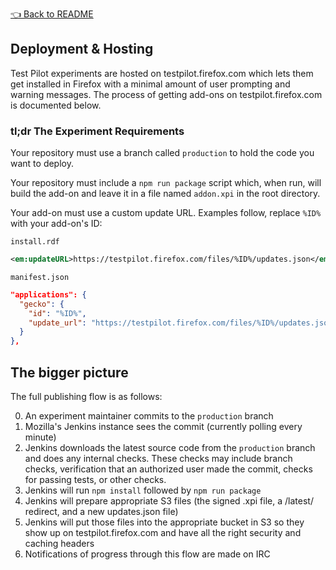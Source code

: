 [👈 Back to README](../../README.md)

## Deployment & Hosting

Test Pilot experiments are hosted on testpilot.firefox.com which lets them get
installed in Firefox with a minimal amount of user prompting and warning
messages.  The process of getting add-ons on testpilot.firefox.com is
documented below.

### tl;dr The Experiment Requirements

Your repository must use a branch called `production` to hold the code you want
to deploy.

Your repository must include a `npm run package` script which, when run, will
build the add-on and leave it in a file named `addon.xpi` in the root
directory.

Your add-on must use a custom update URL.  Examples follow, replace `%ID%` with
your add-on's ID:

`install.rdf`
```xml
<em:updateURL>https://testpilot.firefox.com/files/%ID%/updates.json</em:updateURL>
```

`manifest.json`
```json
"applications": {
  "gecko": {
    "id": "%ID%",
    "update_url": "https://testpilot.firefox.com/files/%ID%/updates.json"
  }
},
```


## The bigger picture

The full publishing flow is as follows:

0. An experiment maintainer commits to the `production` branch
0. Mozilla's Jenkins instance sees the commit (currently polling every minute)
0. Jenkins downloads the latest source code from the `production` branch and
   does any internal checks.  These checks may include branch checks,
   verification that an authorized user made the commit, checks for passing
   tests, or other checks.
0. Jenkins will run `npm install` followed by `npm run package`
0. Jenkins will prepare appropriate S3 files (the signed .xpi file, a /latest/
   redirect, and a new updates.json file)
0. Jenkins will put those files into the appropriate bucket in S3 so they show
   up on testpilot.firefox.com and have all the right security and caching
   headers
0. Notifications of progress through this flow are made on IRC
